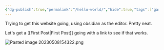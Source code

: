 ```yaml
---
{"dg-publish":true,"permalink":"/hello-world/","hide":true,"tags":["gardenEntry"],"noteIcon":""}
---
```


Trying to get this website going, using obsidian as the editor. Pretty neat.

Let's get a [[First Post\|First Post]] going with a link to see if that works.

![Pasted image 20230508154322.png](/img/user/Pasted%20image%2020230508154322.png)